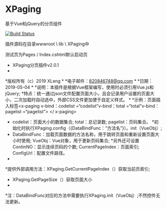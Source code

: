 # XPaging
基于Vue和jQuery的分页组件

[![Build Status](https://travis-ci.com/lxc89/XPaging.svg?branch=master)](https://travis-ci.com/lxc89/XPaging)

插件源码在目录wwwroot \ lib \ XPaging中

测试页为Pages / Index.cshtml默认启动页

 * XPaging分页插件v2.0.1
 * 
 *版权所有（c）2019 XLeng
 *
 *电子邮件：820846748@qq.com
 * 
 *日期：2019-05-04
 * 
 *说明：本插件是根据Vue框架编写，使用时必须引用Vue.js和jQuery;
 *特点：统一通过json文件配置页面大小，且会记录用户设置的页面大小，二次加载时自动选中，外部CSS文件更加便于自定义样式。
 * 
 *示例：页面插入标签<x-paging v-bind：codelist =“codelist”v-bind：total =“total”v-bind：pagelist =“pagelist”> </ x-paging>
 * codelist：页面大小的数据集合; total：总记录数; pagelist：页码集合。
 *初始化时执行XPaging.config（{DataBindFunc：“方法名”}）。init（VueObj）;
 * DataBindFunc：加载页面数据的方法名称，用于跳转页面和重新设置页面大小时使用; VueObj：Vue对象，用于更新页码集合;
 *另外还可设置ContinNO：显示连续页码的个数; CurrentPageIndex：页面索引; ConfigUrl：配置文件路径。
 *          
 *提供外部调用方法：XPaging.GetCurrentPageIndex（）获取当前页索引;
 * XPaging.GetPageSize（）获取页面大小
 * 
 *注：DataBindFunc对应的方法中需要执行XPaging.init（VueObj）;不然控件无法更新。
